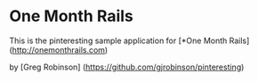 # One Month Rails

This is the pinteresting sample application for
[*One Month Rails] (http://onemonthrails.com)

by [Greg Robinson] (https://github.com/gjrobinson/pinteresting)